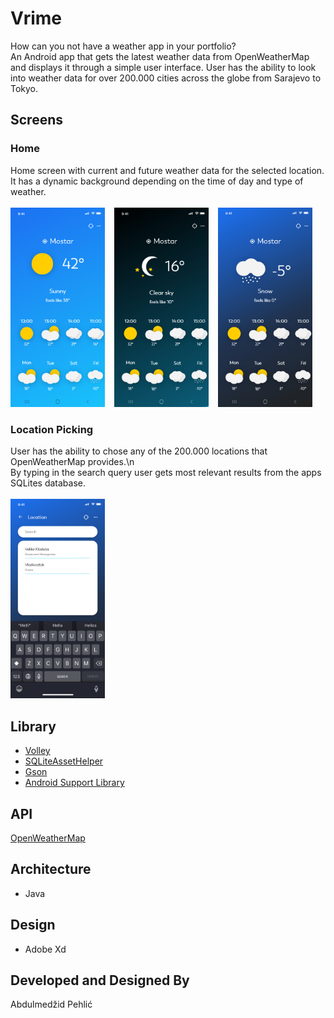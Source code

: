 # Vrime
How can you not have a weather app in your portfolio?<br/>
An Android app that gets the latest weather data from OpenWeatherMap and displays it through a simple user interface.
User has the ability to look into weather data for over 200.000 cities across the globe from Sarajevo to Tokyo.

## Screens

### Home
Home screen with current and future weather data for the selected location. It has a dynamic background depending on the time of day and type of weather.
<br/><br/>
<img src="./app/sampledata/home.png" width="30%" height="30%">
&ensp;
<img src="./app/sampledata/home_night.png" width="30%" height="30%">
&ensp;
<img src="./app/sampledata/home_cloudy.png" width="30%" height="30%">

### Location Picking
User has the ability to chose any of the 200.000 locations that OpenWeatherMap provides.\n  
By typing in the search query user gets most relevant results from the apps SQLites database.
<br/><br/>
<img src="./app/sampledata/location.png" width="30%" height="30%">

## Library
* [Volley](https://github.com/google/volley)
* [SQLiteAssetHelper](https://github.com/jgilfelt/android-sqlite-asset-helper)
* [Gson](https://github.com/google/gson/)
* [Android Support Library](https://developer.android.com/topic/libraries/support-library/)

## API
[OpenWeatherMap](https://openweathermap.org/)

## Architecture
* Java

## Design
* Adobe Xd

## Developed and Designed By
Abdulmedžid Pehlić
